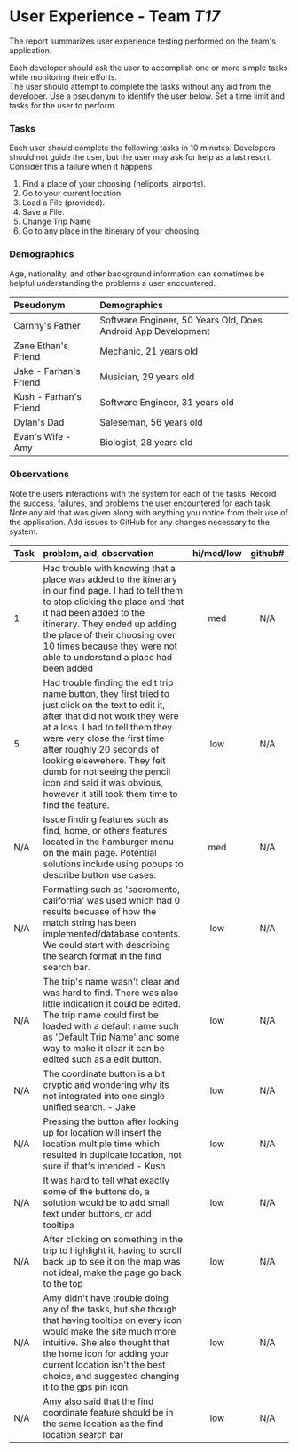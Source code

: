 # User Experience - Team *T17* 

The report summarizes user experience testing performed on the team's application.

Each developer should ask the user to accomplish one or more simple tasks while monitoring their efforts.  
The user should attempt to complete the tasks without any aid from the developer.
Use a pseudonym to identify the user below. 
Set a time limit and tasks for the user to perform.

 
### Tasks

Each user should complete the following tasks in 10 minutes.
Developers should not guide the user, but the user may ask for help as a last resort.  
Consider this a failure when it happens.  

1. Find a place of your choosing (heliports, airports). 
2. Go to your current location.
3. Load a File (provided).
4. Save a File.
5. Change Trip Name
6. Go to any place in the itinerary of your choosing. 

### Demographics

Age, nationality, and other background information can sometimes be helpful understanding the problems a user encountered.

| Pseudonym | Demographics |
| :--- | :--- |
| Carnhy's Father | Software Engineer, 50 Years Old, Does Android App Development |
| Zane Ethan's Friend | Mechanic, 21 years old |
| Jake - Farhan's Friend | Musician, 29 years old |
| Kush - Farhan's Friend | Software Engineer, 31 years old |
| Dylan's Dad | Saleseman, 56 years old |
| Evan's Wife - Amy | Biologist, 28 years old |



### Observations

Note the users interactions with the system for each of the tasks.
Record the success, failures, and problems the user encountered for each task.
Note any aid that was given along with anything you notice from their use of the application.
Add issues to GitHub for any changes necessary to the system.

| Task | problem, aid, observation | hi/med/low | github#  |
| :--- | :--- | :---: | :---: | 
| 1 | Had trouble with knowing that a place was added to the itinerary in our find page. I had to tell them to stop clicking the place and that it had been added to the itinerary. They ended up adding the place of their choosing over 10 times because they were not able to understand a place had been added | med | N/A |
| 5 | Had trouble finding the edit trip name button, they first tried to just click on the text to edit it, after that did not work they were at a loss. I had to tell them they were very close the first time after roughly 20 seconds of looking elsewehere. They felt dumb for not seeing the pencil icon and said it was obvious, however it still took them time to find the feature. | low | N/A |
| N/A | Issue finding features such as find, home, or others features located in the hamburger menu on the main page. Potential solutions include using popups to describe button use cases. | med | N/A |
| N/A | Formatting such as 'sacromento, california' was used which had 0 results becuase of how the match string has been implemented/database contents. We could start with describing the search format in the find search bar.  | low | N/A |
| N/A | The trip's name wasn't clear and was hard to find. There was also little indication it could be edited. The trip name could first be loaded with a default name such as 'Default Trip Name' and some way to make it clear it can be edited such as a edit button.  | low | N/A |
| N/A | The coordinate button is a bit cryptic and wondering why its not integrated into one single unified search. - Jake | low | N/A |
| N/A | Pressing the button after looking up for location will insert the location multiple time which resulted in duplicate location, not sure if that's intended - Kush | low | N/A |
| N/A | It was hard to tell what exactly some of the buttons do, a solution would be to add small text under buttons, or add tooltips | low | N/A |
| N/A | After clicking on something in the trip to highlight it, having to scroll back up to see it on the map was not ideal, make the page go back to the top | low | N/A |
| N/A | Amy didn't have trouble doing any of the tasks, but she though that having tooltips on every icon would make the site much more intuitive.  She also thought that the home icon for adding your current location isn't the best choice, and suggested changing it to the gps pin icon. | low | N/A |
| N/A | Amy also said that the find coordinate feature should be in the same location as the find location search bar | low | N/A |

